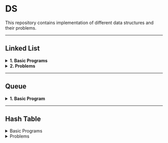 # **DS**

This repository contains implementation of different data structures and their problems.

---

## **Linked List**

<details>
<summary><b>1. Basic Programs</b></summary>

- Insertion at the end.
- Insertion at the beginning.
- Insertion at the middle of the linked list.
- Deleting the last node.
- Deleting the first node.
- Deleting the middle node.
- Calculating the length of list using iteration and the recursion.
- Searching an item using iteration and recursion.

</details>

<details>
<summary><b>2. Problems</b></summary>

- Get the Nth node from the last.
- Detecting a loop in a linked list.
- Detecting the length of loop in a linked list. (Using Floyd's Cycle detection algorithm)
- Detect and remove loop from the linked list.
- Check if single linked list is palindrome or not.
- Removing Duplicate elements from unsorted linked list.
- Swapping nodes in a linked list.

</details>

---

## **Queue**

<details>
<summary><b>1. Basic Program</b></summary>

- Basic operations of queue

</details>

---

## **Hash Table**

<details>
<summary>Basic Programs</summary>

</details>

<details>
<summary>Problems</summary>

- Find whether an array is a subset of another array
- Union and Intersection of two linked list.
